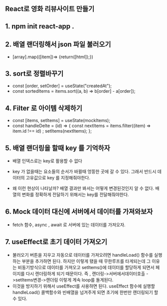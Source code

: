 ## React로 영화 리뷰사이트 만들기

## 1. npm init react-app .

## 2. 배열 랜더링해서 json 파일 불러오기

- [array].map(([item])=> {return([html]);})

## 3. sort로 정렬바꾸기

- const [order, setOrder] = useState("createdAt");
- const sortedItems = items.sort((a, b) => b[order] - a[order]);

## 4. Filter 로 아이템 삭제하기

- const [items, setItems] = useState(mockItems);
- const handleDelte = (id) => {
  const nextItems = items.filter((item) => item.id !== id) ;
  setItems(nextItems); };

## 5. 배열 랜더링을 할때 key 를 기억하자

- 배열 인덱스로는 key로 활용할 수 없다
- key 가 없을때는 요소들의 순서가 바뀔때 엉뚱한 곳에 갈 수 있다.
  그래서 반드시 데이터의 고유값으로 key 를 지정해줘야한다.

- 왜 이런 현상이 나타날까? 배열 결과만 봐서는 어떻게 변경된것인지 알 수 없다.
  배열의 변화를 정확하게 전달하기 위해서는 key를 전달해줘야한다.

## 6. Mock 데이터 대신에 서버에서 데이터를 가져와보자

- fetch 함수, async , await 로 서버에 있는 데이터를 가져오자.

## 7. useEffect로 초기 데이터 가져오기

- 불러오기 버튼을 지우고 자동으로 데이터를 가져오려면 handleLoad() 함수를 실행하는 부분을 추가하면 된다.
  하지만 이렇게 됐을 때 무한루프를 타게되는데 그 이유는 비동기방식으로 데이터를 가져오고 setItems()에 데이터를 할당하게 되면서 페이지를 다시 렌더링하게 되기 때문이다. 즉 , 랜더링->서버에서데이터호출 ->setItems변경->랜더링 이렇게 계속 loop를 돌게된다.
- 이것을 방지하기 위해서 useEffect를 사용하면 된다. useEffect 함수에 실행할 handleLoad() 콜백함수와 빈배열을 넘겨주게 되면 초기에 한번만 랜더링되기 할 수 있다.
